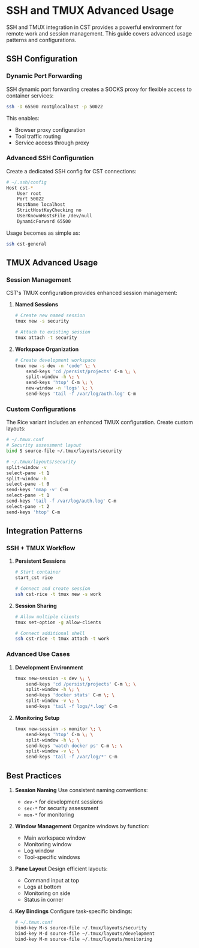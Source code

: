 # SSH and TMUX Advanced Usage

SSH and TMUX integration in CST provides a powerful environment for remote work and session management. This guide covers advanced usage patterns and configurations.

## SSH Configuration

### Dynamic Port Forwarding

SSH dynamic port forwarding creates a SOCKS proxy for flexible access to container services:

```bash
ssh -D 65500 root@localhost -p 50022
```

This enables:
- Browser proxy configuration
- Tool traffic routing
- Service access through proxy

### Advanced SSH Configuration

Create a dedicated SSH config for CST connections:

```bash
# ~/.ssh/config
Host cst-*
    User root
    Port 50022
    HostName localhost
    StrictHostKeyChecking no
    UserKnownHostsFile /dev/null
    DynamicForward 65500
```

Usage becomes as simple as:

```bash
ssh cst-general
```

## TMUX Advanced Usage

### Session Management

CST's TMUX configuration provides enhanced session management:

1. **Named Sessions**
   ```bash
   # Create new named session
   tmux new -s security
   
   # Attach to existing session
   tmux attach -t security
   ```

2. **Workspace Organization**
   ```bash
   # Create development workspace
   tmux new -s dev -n 'code' \; \
       send-keys 'cd /persist/projects' C-m \; \
       split-window -h \; \
       send-keys 'htop' C-m \; \
       new-window -n 'logs' \; \
       send-keys 'tail -f /var/log/auth.log' C-m
   ```

### Custom Configurations

The Rice variant includes an enhanced TMUX configuration. Create custom layouts:

```bash
# ~/.tmux.conf
# Security assessment layout
bind S source-file ~/.tmux/layouts/security

# ~/.tmux/layouts/security
split-window -v
select-pane -t 1
split-window -h
select-pane -t 0
send-keys 'nmap -v' C-m
select-pane -t 1
send-keys 'tail -f /var/log/auth.log' C-m
select-pane -t 2
send-keys 'htop' C-m
```

## Integration Patterns

### SSH + TMUX Workflow

1. **Persistent Sessions**
   ```bash
   # Start container
   start_cst rice
   
   # Connect and create session
   ssh cst-rice -t tmux new -s work
   ```

2. **Session Sharing**
   ```bash
   # Allow multiple clients
   tmux set-option -g allow-clients
   
   # Connect additional shell
   ssh cst-rice -t tmux attach -t work
   ```

### Advanced Use Cases

1. **Development Environment**
   ```bash
   tmux new-session -s dev \; \
       send-keys 'cd /persist/projects' C-m \; \
       split-window -h \; \
       send-keys 'docker stats' C-m \; \
       split-window -v \; \
       send-keys 'tail -f logs/*.log' C-m
   ```

2. **Monitoring Setup**
   ```bash
   tmux new-session -s monitor \; \
       send-keys 'htop' C-m \; \
       split-window -h \; \
       send-keys 'watch docker ps' C-m \; \
       split-window -v \; \
       send-keys 'tail -f /var/log/*' C-m
   ```

## Best Practices

1. **Session Naming**
   Use consistent naming conventions:
   - `dev-*` for development sessions
   - `sec-*` for security assessment
   - `mon-*` for monitoring

2. **Window Management**
   Organize windows by function:
   - Main workspace window
   - Monitoring window
   - Log window
   - Tool-specific windows

3. **Pane Layout**
   Design efficient layouts:
   - Command input at top
   - Logs at bottom
   - Monitoring on side
   - Status in corner

4. **Key Bindings**
   Configure task-specific bindings:
   ```bash
   # ~/.tmux.conf
   bind-key M-s source-file ~/.tmux/layouts/security
   bind-key M-d source-file ~/.tmux/layouts/development
   bind-key M-m source-file ~/.tmux/layouts/monitoring
   ```
